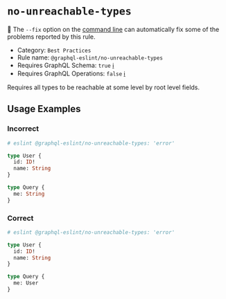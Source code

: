 # `no-unreachable-types`

🔧 The `--fix` option on the [command line](https://eslint.org/docs/user-guide/command-line-interface#--fix) can automatically fix some of the problems reported by this rule.

- Category: `Best Practices`
- Rule name: `@graphql-eslint/no-unreachable-types`
- Requires GraphQL Schema: `true` [ℹ️](../../README.md#extended-linting-rules-with-graphql-schema)
- Requires GraphQL Operations: `false` [ℹ️](../../README.md#extended-linting-rules-with-siblings-operations)

Requires all types to be reachable at some level by root level fields.

## Usage Examples

### Incorrect

```graphql
# eslint @graphql-eslint/no-unreachable-types: 'error'

type User {
  id: ID!
  name: String
}

type Query {
  me: String
}
```

### Correct

```graphql
# eslint @graphql-eslint/no-unreachable-types: 'error'

type User {
  id: ID!
  name: String
}

type Query {
  me: User
}
```